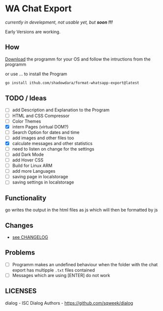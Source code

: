 # WA Chat Export

*currently in develepment, not usable yet, but **soon !!!***

Early Versions are working.

<!--
git tag v0.0.4 && git push origin v0.0.4
-->

## How

[Download](https://github.com/ShadowDara/format-whatsapp-export/releases) the programm for your OS and follow the intructions from the programm

or use ... to install the Program
```sh
go install ithub.com/shadowdara/format-whatsapp-export@latest
```

## TODO / Ideas
- [ ] add Description and Explanation to the Program
- [ ] HTML and CSS Compressor
- [ ] Color Themes
- [X] intern Pages (virtual DOM?)
- [ ] Search Option for dates and time
- [ ] add images and other files too
- [x] calculate messages and other statistics
- [ ] need to listen on change for the settings
- [ ] add Dark Mode
- [ ] add Hover CSS
- [ ] Build for Linux ARM
- [ ] add more Languages
- [ ] saving page in localstorage
- [ ] saving settings in localstorage

## Functionality

go writes the output in the html files as js which will then
be formatted by js

## Changes
- [see CHANGELOG](/CHANGELOG.md)

## Problems
- [ ] Programm makes an undefined behaviour when the folder with the chat export
has multipple `.txt` files contained
- [ ] Messages which are using [ENTER] do not work

## LICENSES
dialog - ISC Dialog Authors - https://github.com/sqweek/dialog
